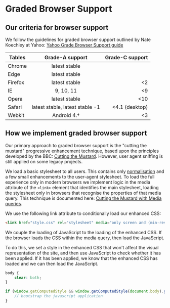 # Graded Browser Support

## Our criteria for browser support

We follow the guidelines for graded browser support outlined by Nate Koechley at Yahoo:
[Yahoo Grade Browser Support guide](https://github.com/yui/yui3/wiki/Graded-Browser-Support)

| Tables        | Grade-A support | Grade-C support  |
| ------------- |:---------------:| ----------------:|
| Chrome        | latest stable   |                  |
| Edge          | latest stable   |                  |
| Firefox       | latest stable   |               <2 |
| IE            | 9, 10, 11       |               <9 |
| Opera         | latest stable   |              <10 |
| Safari        | latest stable, latest stable -1   |  <4.1 (desktop) |
| Webkit        | Android 4.&#8224; |  <3           |

## How we implement graded browser support

Our primary approach to graded browser support is the "cutting the mustard" progressive enhancement technique, based upon the principles developed by the BBC: [Cutting the Mustard](http://responsivenews.co.uk/post/18948466399/cutting-the-mustard).  However, user agent sniffing is still applied on some legacy projects.

We load a basic stylesheet to all users. This contains only [normalisation](https://necolas.github.io/normalize.css/) and a few small enhancements to the user-agent stylesheet.
To load the full experience only in modern browsers we implement logic in the media attribute of the `<link>` element that identifies the main stylesheet, loading the stylesheet only in browsers that recognise the properties of that media query.
This technique is documented here: [Cutting the Mustard with Media queries](https://www.sitepoint.com/cutting-the-mustard-with-css-media-queries/).

We use the following link attribute to conditionally load our enhanced CSS:

```html
<link href="style.css" rel="stylesheet" media="only screen and (min-resolution: 0.1dpcm), only screen and (-webkit-min-device-pixel-ratio:0) and (min-color-index:0)">
```

We couple the loading of JavaScript to the loading of the enhanced CSS.
If the browser loads the CSS within the media query, then load the JavaScript.

To do this, we set a style in the enhanced CSS that won't affect the visual representation of the site, and then use JavaScript to check whether it has been applied.
If it has been applied, we know that the enhanced CSS has loaded and we can then load the JavaScript.

```css
body {
    clear: both;
}
```

```javascript
if (window.getComputedStyle && window.getComputedStyle(document.body).getPropertyValue('clear') === 'both') {
    // bootstrap the javascript application
}
```
